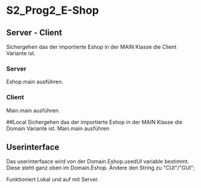 # S2_Prog2_E-Shop

## Server - Client

Sichergehen das der importierte Eshop in der MAIN Klasse die Client Variante ist.

### Server

Eshop.main ausführen.

### Client

Main.main ausführen.

##Local
Sichergehen das der importierte Eshop in der MAIN Klasse die Domain Variante ist.
Main.main ausführen

## Userinterface

Das userinterfaace wird von der Domain.Eshop.usedUI variable bestimmt.
Diese steht ganz oben im Domain.Eshop.
Ändere den String zu "CUI"/"GUI";

Funktioniert Lokal und auf mit Server.
